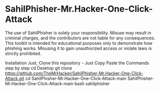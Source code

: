 # SahilPhisher-Mr.Hacker-One-Click-Attack
The use of SahilPhisher is solely your responsibility. Misuse may result in criminal charges, and the contributors are not liable for any consequences.  This toolkit is intended for educational purposes only to demonstrate how phishing works. Misusing it to gain unauthorized access or violate laws is strictly prohibited. 


Installation
Just, Clone this repository - Just Copy Paste the Commands step by step
cd Desktop
git clone https://github.com/TheMrHacker/SahilPhisher-Mr.Hacker-One-Click-Attack.git
cd SahilPhisher-Mr.Hacker-One-Click-Attack-main
SahilPhisher-Mr.Hacker-One-Click-Attack-main
bash sahilphisher
